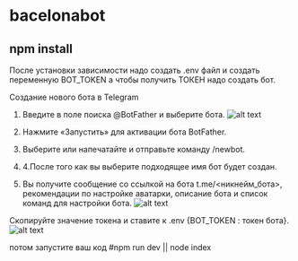 # bacelonabot

## npm install

После установки зависимости надо создать .env файл и создать переменную BOT_TOKEN
а чтобы получить ТОКЕН надо создать бот.

Создание нового бота в Telegram

1. Введите в поле поиска @BotFather и выберите бота.
![alt text](https://www.spcdn.org/images/Ru-knowledge_base/chatbots/telegram/create-bot/scr1-min.png)

2. Нажмите «Запустить» для активации бота BotFather.
3. Выберите или напечатайте и отправьте команду /newbot.
4. 4.После того как вы выберите подходящее имя бот будет создан. 
5. Вы получите сообщение со ссылкой на бота t.me/<никнейм_бота>, рекомендации по настройке аватарки, описание бота и список команд для настройки бота.
![alt text](https://www.spcdn.org/images/Ru-knowledge_base/chatbots/telegram/create-bot/scr5-min.png)

Скопируйте значение токена и ставите к .env {BOT_TOKEN : токен бота}.
![alt text](https://www.spcdn.org/images/Ru-knowledge_base/chatbots/telegram/create-bot/scr6-min.png)

потом запустите ваш код 
#npm run dev || node index
